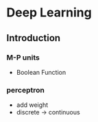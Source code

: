 # Deep Learning

## Introduction

### M-P units

- Boolean Function

### perceptron

- add weight
- discrete -> continuous